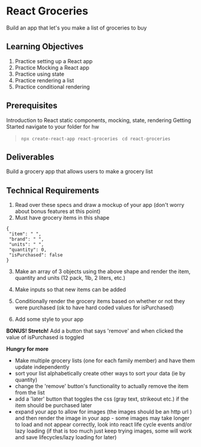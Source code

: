 # React Groceries
Build an app that let's you make a list of groceries to buy

## Learning Objectives
1. Practice setting up a React app
2. Practice Mocking a React app
3. Practice using state
4. Practice rendering a list
5. Practice conditional rendering

## Prerequisites
Introduction to React static components, mocking, state, rendering
Getting Started
navigate to your folder for hw

>`npx create-react-app react-groceries `
> `cd react-groceries`

## Deliverables
Build a grocery app that allows users to make a grocery list

## Technical Requirements
1. Read over these specs and draw a mockup of your app (don't worry about bonus features at this point)
2. Must have grocery items in this shape
```
{
 "item": " ",
 "brand": " ",
 "units": " ",
 "quantity": 0,
 "isPurchased": false
}
```
3. Make an array of 3 objects using the above shape and render the item, quantity and units (12 pack, 1lb, 2 liters, etc.)

4. Make inputs so that new items can be added

5. Conditionally render the grocery items based on whether or not they were purchased (ok to have hard coded values for isPurchased)

6. Add some style to your app

**BONUS! Stretch!** Add a button that says 'remove' and when clicked the value of isPurchased is toggled

**Hungry for more**
- Make multiple grocery lists (one for each family member) and have them update independently
- sort your list alphabetically
create other ways to sort your data (ie by quantity)
- change the 'remove' button's 
functionality to actually remove the item from the list
- add a 'later' button that toggles the css (gray text, strikeout etc.) if the item should be purchased later
- expand your app to allow for images (the images should be an http url ) and then render the image in your app - some images may take longer to load and not appear correctly, look into react life cycle events and/or lazy loading (if that is too much just keep trying images, some will work and save lifecycles/lazy loading for later)